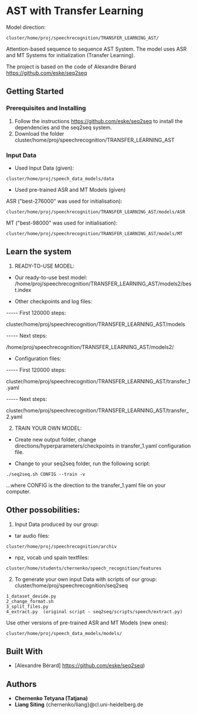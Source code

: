 # AST with Transfer Learning
Model direction: 
```
cluster/home/proj/speechrecognition/TRANSFER_LEARNING_AST/
```
Attention-based sequence to sequence AST System. The model uses ASR and MT Systems for initialization (Transfer Learning).

The project is based on the code of Alexandre Bérard https://github.com/eske/seq2seq

## Getting Started

### Prerequisites and Installing

1. Follow the instructions https://github.com/eske/seq2seq to install the dependencies and the seq2seq system.
2. Download the folder cluster/home/proj/speechrecognition/TRANSFER_LEARNING_AST 

### Input Data

* Used Input Data (given):

```
cluster/home/proj/speech_data_models/data
```

* Used pre-trained ASR and MT Models (given)

ASR ("best-276000" was used for initialisation): 

```
cluster/home/proj/speechrecognition/TRANSFER_LEARNING_AST/models/ASR
```
MT ("best-98000" was used for initialisation): 
```
cluster/home/proj/speechrecognition/TRANSFER_LEARNING_AST/models/MT
```

## Learn the system
1.  READY-TO-USE MODEL:

- Our ready-to-use best model:  /home/proj/speechrecognition/TRANSFER_LEARNING_AST/models2/best.index

- Other checkpoints and log files: 

----- First 120000 steps:

cluster/home/proj/speechrecognition/TRANSFER_LEARNING_AST/models

----- Next steps:

/home/proj/speechrecognition/TRANSFER_LEARNING_AST/models2/

- Configuration files:

----- First 120000 steps:

cluster/home/proj/speechrecognition/TRANSFER_LEARNING_AST/transfer_1.yaml

----- Next steps:

cluster/home/proj/speechrecognition/TRANSFER_LEARNING_AST/transfer_2.yaml

2. TRAIN YOUR OWN MODEL:

- Create new output folder, change directions/hyperparameters/checkpoints in transfer_1.yaml configuration file.

- Change to your seq2seq folder, run the following script:
```
./seq2seq.sh CONFIG --train -v 
```
...where CONFIG is the direction to the transfer_1.yaml file on your computer.


## Other possobilities:

1. Input Data produced by our group:
- tar audio files:
```
cluster/home/proj/speechrecognition/archiv
```
- npz, vocab und spain textfiles:
```
cluster/home/students/chernenko/speech_recognition/features
```
2. To generate your own input Data with scripts of our group:
cluster/home/proj/speechrecognition/seq2seq

```
1_dataset_devide.py
2_change_format.sh
3_split_files.py
4_extract.py  (original script - seq2seq/scripts/speech/extract.py)
```

Use other versions of pre-trained ASR and MT Models (new ones):

```
cluster/home/proj/speech_data_models/models/
```

## Built With

* [Alexandre Bérard] https://github.com/eske/seq2seq) 

## Authors

* **Chernenko Tetyana (Tatjana)** 
* **Liang Siting**
{chernenko/liang}@cl.uni-heidelberg.de

